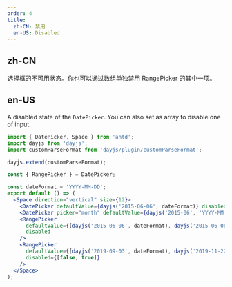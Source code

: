 ```yaml
---
order: 4
title:
  zh-CN: 禁用
  en-US: Disabled
---
```


## zh-CN

选择框的不可用状态。你也可以通过数组单独禁用 RangePicker 的其中一项。

## en-US

A disabled state of the `DatePicker`. You can also set as array to disable one of input.

```jsx
import { DatePicker, Space } from 'antd';
import dayjs from 'dayjs';
import customParseFormat from 'dayjs/plugin/customParseFormat';

dayjs.extend(customParseFormat);

const { RangePicker } = DatePicker;

const dateFormat = 'YYYY-MM-DD';
export default () => (
  <Space direction="vertical" size={12}>
    <DatePicker defaultValue={dayjs('2015-06-06', dateFormat)} disabled />
    <DatePicker picker="month" defaultValue={dayjs('2015-06', 'YYYY-MM')} disabled />
    <RangePicker
      defaultValue={[dayjs('2015-06-06', dateFormat), dayjs('2015-06-06', dateFormat)]}
      disabled
    />
    <RangePicker
      defaultValue={[dayjs('2019-09-03', dateFormat), dayjs('2019-11-22', dateFormat)]}
      disabled={[false, true]}
    />
  </Space>
);
```

